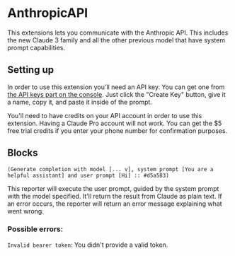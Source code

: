 # AnthropicAPI
This extensions lets you communicate with the Anthropic API. This includes the new Claude 3 family and all the other previous model that have system prompt capabilities.

## Setting up
In order to use this extension you'll need an API key. You can get one from [the API keys part on the console](https://console.anthropic.com/settings/keys). Just click the "Create Key" button, give it a name, copy it, and paste it inside of the prompt.

You'll need to have credits on your API account in order to use this extension. Having a Claude Pro account will not work. You can get the $5 free trial credits if you enter your phone number for confirmation purposes.

## Blocks
```scratch
(Generate completion with model [... v], system prompt [You are a helpful assistant] and user prompt [Hi] :: #d5a583)
```
This reporter will execute the user prompt, guided by the system prompt with the model specified. It'll return the result from Claude as plain text. If an error occurs, the reporter will return an error message explaining what went wrong.

### Possible errors:
``Invalid bearer token``: You didn't provide a valid token.